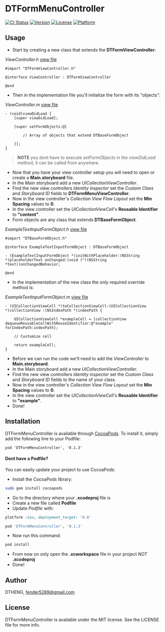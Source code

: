 # DTFormMenuController

[![CI Status](http://img.shields.io/travis/DTHENG/DTFormMenuController.svg?style=flat)](https://travis-ci.org/DTHENG/DTFormMenuController)
[![Version](https://img.shields.io/cocoapods/v/DTFormMenuController.svg?style=flat)](http://cocoadocs.org/docsets/DTFormMenuController)
[![License](https://img.shields.io/cocoapods/l/DTFormMenuController.svg?style=flat)](http://cocoadocs.org/docsets/DTFormMenuController)
[![Platform](https://img.shields.io/cocoapods/p/DTFormMenuController.svg?style=flat)](http://cocoadocs.org/docsets/DTFormMenuController)

## Usage

- Start by creating a new class that extends the __DTFormViewController__:

_ViewController.h_ [view file](DTFormMenuControllerExampleApp/DTFormMenuControllerExampleApp/ViewController.h)
```obj-c
#import "DTFormViewController.h"

@interface ViewController : DTFormViewController

@end
```
- Then in the implementation file you'll initialize the form with its "objects":

_ViewController.m_ [view file](DTFormMenuControllerExampleApp/DTFormMenuControllerExampleApp/ViewController.m)
```obj-c
- (void)viewDidLoad {
	[super viewDidLoad];
	
	[super setFormObjects:@[
		
		// Array of objects that extend DTBaseFormObject
		
	]];
}
```
> __NOTE__ you dont have to execute _setFormObjects_ in the _viewDidLoad_ method, it can be called from anywhere.

- Now that you have your view controller setup you will need to open or create a __Main.storyboard__ file.
- In the Main storyboard add a new _UICollectionViewController_. 
- Find the new view controllers _Identity inspector_ set the _Custom Class_ and _Storyboard ID_ fields to __DTFormMenuViewController__.
- Now in the view controller's _Collection View Flow Layout_ set the __Min Spacing__ values to __0__.
- In the view controller set the _UICollectionViewCell's_ __Reusable Identifier__ to __"content"__.
- Form objects are any class that extends __DTBaseFormObject__.

_ExampleTextInputFormObject.h_ [view file](DTFormMenuControllerExampleApp/DTFormMenuControllerExampleApp/ExampleTextInputFormObject.h)
```obj-c
#import "DTBaseFormObject.h"

@interface ExampleTextInputFormObject : DTBaseFormObject

- (ExampleTextInputFormObject *)initWithPlaceholder:(NSString *)placeholderText onChanged:(void (^)(NSString *text))onChangedBehavior;

@end
```
- In the implementation of the new class the only required override method is:

_ExampleTextInputFormObject.m_ [view file](DTFormMenuControllerExampleApp/DTFormMenuControllerExampleApp/ExampleTextInputFormObject.m#L18)
```obj-c
- (UICollectionViewCell *)toCollectionViewCell:(UICollectionView *)collectionView :(NSIndexPath *)indexPath {

	UICollectionViewCell *exampleCell = [collectionView dequeueReusableCellWithReuseIdentifier:@"example" forIndexPath:indexPath];
	
	// Customize cell
	
	return exampleCell;
}
```
- Before we can run the code we'll need to add the _ViewController_ to __Main.storyboard__.
- In the Main storyboard add a new _UICollectionViewController_. 
- Find the new view controllers _Identity inspector_ set the _Custom Class_ and _Storyboard ID_ fields to the name of your class.
- Now in the view controller's _Collection View Flow Layout_ set the __Min Spacing__ values to __0__.
- In the view controller set the _UICollectionViewCell's_ __Reusable Identifier__ to __"example"__.
- Done!

## Installation

DTFormMenuController is available through [CocoaPods](http://cocoapods.org). To install
it, simply add the following line to your Podfile:

    pod 'DTFormMenuController', '0.1.3'

#### Dont have a Podfile? 

You can easily update your project to use CocoaPods:

- Install the CocoaPods library:
```sh
sudo gem install cocoapods
```
- Go to the directory where your __.xcodeproj__ file is
- Create a new file called __Podfile__
- Update _Podfile_ with:
```ruby
platform :ios, deployment_target: '8.0'

pod 'DTFormMenuController', '0.1.3'
```
- Now run this command:
```sh
pod install
```
- From now on only open the __.xcworkspace__ file in your project _NOT_ __.xcodeproj__
- Done!

## Author

DTHENG, fender5289@gmail.com

## License

DTFormMenuController is available under the MIT license. See the LICENSE file for more info.

